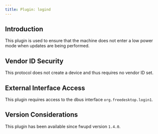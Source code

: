 ```yaml
---
title: Plugin: logind
---
```


## Introduction

This plugin is used to ensure that the machine does not enter a low power mode
when updates are being performed.

## Vendor ID Security

This protocol does not create a device and thus requires no vendor ID set.

## External Interface Access

This plugin requires access to the dbus interface `org.freedesktop.login1`.

## Version Considerations

This plugin has been available since fwupd version `1.4.0`.
